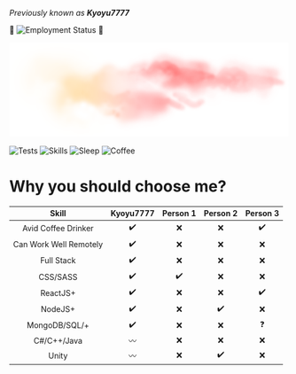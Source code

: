 _Previously known as **Kyoyu7777**_

🎉 ![Employment Status](https://img.shields.io/badge/Employment_Status-Employed-purple.png) 🎉

![cloud pic](https://github.com/Kyoyu7777/Kyoyu7777/raw/master/71-712329_source-pink-clouds-png.png)

![Tests](https://img.shields.io/badge/Tests-Passing-green.png) 
![Skills](https://img.shields.io/badge/Skills-Advanced-white.png) 
![Sleep](https://img.shields.io/badge/Sleep-Failing-red.png) 
![Coffee](https://img.shields.io/badge/Coffee-Black-black.png) 

# Why you should choose me?
|          Skill         | Kyoyu7777 | Person 1 | Person 2 | Person 3 |
|:----------------------:|:---------:|:--------:|:--------:|:--------:|
|    Avid Coffee Drinker |     ✔️     |     ❌    |     ❌    |     ✔️    |
| Can Work Well Remotely |     ✔️     |     ❌    |     ❌    |     ❌    |
|             Full Stack |     ✔️     |     ❌    |     ❌    |     ❌    |
|               CSS/SASS |     ✔️     |     ✔️    |     ❌    |     ❌    |
|               ReactJS+ |     ✔️     |     ❌    |     ❌    |     ✔️    |
|                NodeJS+ |     ✔️     |     ❌    |     ✔️    |     ❌    |
|          MongoDB/SQL/+ |     ✔️     |     ❌    |     ❌    |     ❓    |
|            C#/C++/Java |     〰️    |     ❌    |     ❌    |     ❌    |
|                  Unity |     〰️    |     ❌    |     ✔️    |     ❌    |
